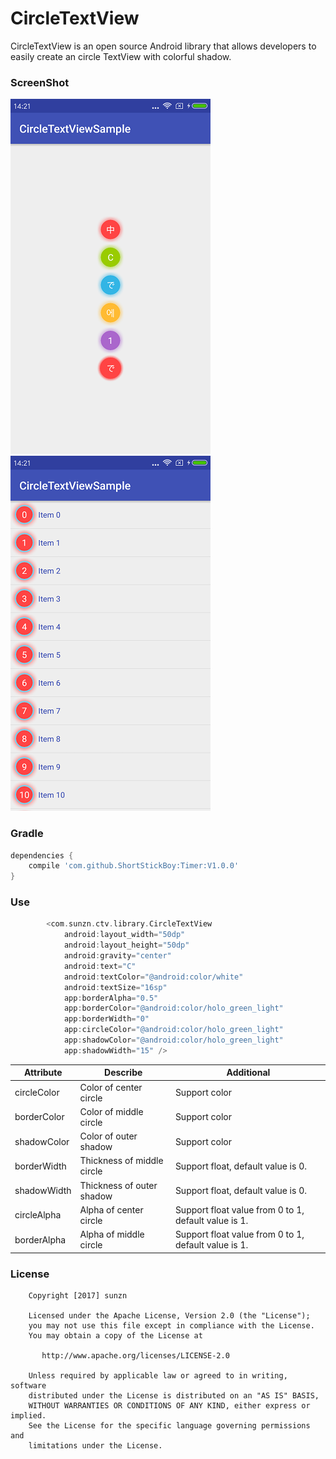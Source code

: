 # CircleTextView
CircleTextView is an open source Android library that allows developers to easily create an circle TextView with colorful shadow.

### ScreenShot
<a href="screenshot/Demo01.png"><img src="screenshot/Demo01.png"/></a> <a href="screenshot/Demo02.png"><img src="screenshot/Demo02.png"/></a>

### Gradle
```groovy
dependencies {
    compile 'com.github.ShortStickBoy:Timer:V1.0.0'
}
```

### Use
```groovy
        <com.sunzn.ctv.library.CircleTextView
            android:layout_width="50dp"
            android:layout_height="50dp"
            android:gravity="center"
            android:text="C"
            android:textColor="@android:color/white"
            android:textSize="16sp"
            app:borderAlpha="0.5"
            app:borderColor="@android:color/holo_green_light"
            app:borderWidth="0"
            app:circleColor="@android:color/holo_green_light"
            app:shadowColor="@android:color/holo_green_light"
            app:shadowWidth="15" />
```

| Attribute   | Describe                               | Additional                                                        |
| ----------- | -------------------------------------- | ----------------------------------------------------------------- |
| circleColor | Color of center circle                 | Support color                                                     |
| borderColor | Color of middle circle                 | Support color                                                     |
| shadowColor | Color of outer shadow                  | Support color                                                     |
| borderWidth | Thickness of middle circle             | Support float, default value is 0.                                |
| shadowWidth | Thickness of outer shadow              | Support float, default value is 0.                                |
| circleAlpha | Alpha of center circle                 | Support float value from 0 to 1, default value is 1.              |
| borderAlpha | Alpha of middle circle                 | Support float value from 0 to 1, default value is 1.              |

### License
```
    Copyright [2017] sunzn

    Licensed under the Apache License, Version 2.0 (the "License");
    you may not use this file except in compliance with the License.
    You may obtain a copy of the License at

       http://www.apache.org/licenses/LICENSE-2.0

    Unless required by applicable law or agreed to in writing, software
    distributed under the License is distributed on an "AS IS" BASIS,
    WITHOUT WARRANTIES OR CONDITIONS OF ANY KIND, either express or implied.
    See the License for the specific language governing permissions and
    limitations under the License.
```